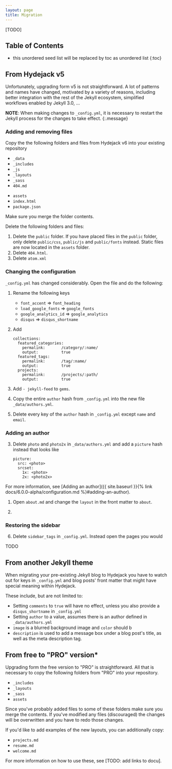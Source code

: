 ```yaml
---
layout: page
title: Migration
---
```


[TODO]

## Table of Contents
* this unordered seed list will be replaced by toc as unordered list
{:toc}

## From Hydejack v5
Unfortunately, upgrading form v5 is not straightforward. A lot of patterns and names have changed, motivated by a variety of reasons, including better integration with the rest of the Jekyll ecosystem, simplified workflows enabled by Jekyll 3.0, ...

**NOTE**: When making changes to `_config.yml`, it is necessary to restart the Jekyll process for the changes to take effect.
{:.message}

### Adding and removing files
Copy the the following folders and files from Hydejack v6 into your existing repository

* `_data`
* `_includes`
* `_js`
* `_layouts`
* `_sass`
* `404.md`
<!-- * `about.md` -->
* `assets`
* `index.html`
* `package.json`

Make sure you merge the folder contents.

Delete the following folders and files:

1. Delete the `public` folder. If you have placed files in the `public` folder, only delete `public/css`, `public/js` and `public/fonts` instead. Static files are now located in the `assets` folder.
1. Delete `404.html`.
1. Delete `atom.xml`

### Changing the configuration
`_config.yml` has changed considerably. Open the file and do the following:

1. Rename the following keys

    * `font_accent` => `font_heading`
    * `load_google_fonts` => `google_fonts`
    * `google_analytics_id` => `google_analytics`
    * `disqus` => `disqus_shortname`

1. Add

    ~~~
    collections:
      featured_categories:
        permalink:       /category/:name/
        output:          true
      featured_tags:
        permalink:       /tag/:name/
        output:          true
      projects:
        permalink:       /projects/:path/
        output:          true
    ~~~

1. Add `- jekyll-feed` to `gems`.

1. Copy the entire `author` hash from `_config.yml` into the new file `_data/authors.yml`.

2. Delete every key of the `author` hash in `_config.yml` except `name` and `email`.

### Adding an author
3. Delete `photo` and `photo2x` in `_data/authors.yml` and add a `picture` hash instead that looks like

    ~~~
    picture:
      src: <photo>
      srcset:
        1x: <photo>
        2x: <photo2x>
    ~~~

For more information, see [Adding an author]({{ site.baseurl }}{% link docs/6.0.0-alpha/configuration.md %}#adding-an-author).


1. Open `about.md` and change the `layout` in the front matter to `about`.

1.

### Restoring the sidebar
6. Delete `sidebar_tags` in `_config.yml`. Instead open the pages you would

TODO

## From another Jekyll theme
When migrating your pre-existing Jekyll blog to Hydejack you have to watch out for keys in `_config.yml` and blog posts' front matter that might have special meaning within Hydejack.

These include, but are not limited to:

* Setting `comments` to `true` will have no effect, unless you also provide a `disqus_shortname` in `_config.yml`
* Setting `author` to a value, assumes there is an author defined in `_data/authors.yml`
* `image` is a blurred background image and `color` should b
* `description` is used to add a message box under a blog post's title, as well as the meta description tag.

## From free to "PRO" version*
Upgrading form the free version to "PRO" is straightforward. All that is necessary to copy the following folders from "PRO" into your repository.

* `_includes`
* `_layouts`
* `_sass`
* `assets`

Since you've probably added files to some of these folders make sure you merge the contents. If you've modified any files (discouraged) the changes will be overwritten and you have to redo those changes.

If you'd like to add examples of the new layouts, you can additionally copy:

* `projects.md`
* `resume.md`
* `welcome.md`

For more information on how to use these, see [TODO: add links to docu].
